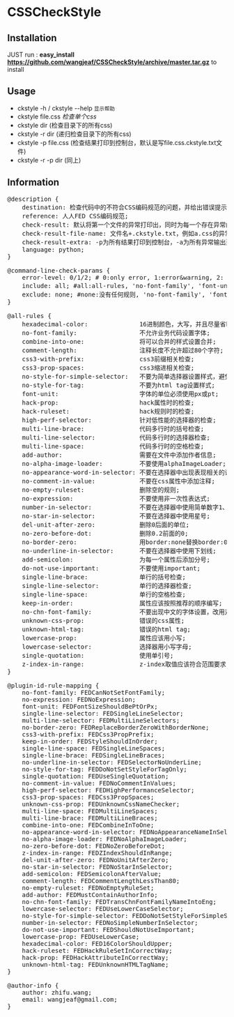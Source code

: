 CSSCheckStyle
=============
## Installation
JUST run :
    **easy_install https://github.com/wangjeaf/CSSCheckStyle/archive/master.tar.gz**
to install

## Usage
* ckstyle -h / ckstyle --help    `显示帮助`
* ckstyle file.css               *检查单个css*
* ckstyle dir                    (检查目录下的所有css)
* ckstyle -r dir                 (递归检查目录下的所有css)
* ckstyle -p file.css            (检查结果打印到控制台，默认是写file.css.ckstyle.txt文件)
* ckstyle -r -p dir              (同上)

## Information
<pre>
@description {
	destination: 检查代码中的不符合CSS编码规范的问题，并给出错误提示;
	reference: 人人FED CSS编码规范;
	check-result: 默认将第一个文件的异常打印出，同时为每一个存在异常的检查文件生成错误信息文件，放在源文件相同目录下;
	check-result-file-name: 文件名+.ckstyle.txt，例如a.css的异常文件名为a.css.ckstyle.txt;
	check-result-extra: -p为所有结果打印到控制台，-a为所有异常输出到同一个文件中;
	language: python;
}

@command-line-check-params {
    error-level: 0/1/2; # 0:only error, 1:error&warning, 2: error&warning&log;
    include: all; #all:all-rules, 'no-font-family', 'font-unit,hack-prop,hack-ruleset'包含;
    exclude: none; #none:没有任何规则, 'no-font-family', 'font-unit,hack-prop,hack-ruleset'排除;
}

@all-rules {
    hexadecimal-color:              16进制颜色，大写，并且尽量省略;
    no-font-family:                 不允许业务代码设置字体;
    combine-into-one:               将可以合并的样式设置合并;
    comment-length:                 注释长度不允许超过80个字符;
    css3-with-prefix:               css3前缀相关检查;
    css3-prop-spaces:               css3缩进相关检查;
    no-style-for-simple-selector:   不要为简单选择器设置样式，避免全局覆盖;
    no-style-for-tag:               不要为html tag设置样式;
    font-unit:                      字体的单位必须使用px或pt;
    hack-prop:                      hack属性时的检查;
    hack-ruleset:                   hack规则时的检查;
    high-perf-selector:             针对低性能的选择器的检查;
    multi-line-brace:               代码多行时的括号检查;
    multi-line-selector:            代码多行时的选择器检查;
    multi-line-space:               代码多行时的空格检查;
    add-author:                     需要在文件中添加作者信息;
    no-alpha-image-loader:          不要使用alphaImageLoader;
    no-appearance-word-in-selector: 不要在选择器中出现表现相关的词汇;
    no-comment-in-value:            不要在css属性中添加注释;
    no-empty-ruleset:               删除空的规则;
    no-expression:                  不要使用非一次性表达式;
    number-in-selector:             不要在选择器中使用简单数字1、2、3;
    no-star-in-selector:            不要在选择器中使用星号;
    del-unit-after-zero:            删除0后面的单位;
    no-zero-before-dot:             删除0.2前面的0;
    no-border-zero:                 用border:none替换border:0;
    no-underline-in-selector:       不要在选择器中使用下划线;
    add-semicolon:                  为每一个属性后添加分号;
    do-not-use-important:           不要使用important;
    single-line-brace:              单行的括号检查;
    single-line-selector:           单行的选择器检查;
    single-line-space:              单行的空格检查;
    keep-in-order:                  属性应该按照推荐的顺序编写;
    no-chn-font-family:             不要出现中文的字体设置，改用对应的英文;
    unknown-css-prop:               错误的css属性;
    unknown-html-tag:               错误的html tag;
    lowercase-prop:                 属性应该用小写;
    lowercase-selector:             选择器用小写字母;
    single-quotation:               使用单引号;
    z-index-in-range:               z-index取值应该符合范围要求;
}

@plugin-id-rule-mapping {
    no-font-family: FEDCanNotSetFontFamily;
    no-expression: FEDNoExpression;
    font-unit: FEDFontSizeShouldBePtOrPx;
    single-line-selector: FEDSingleLineSelector;
    multi-line-selector: FEDMultiLineSelectors;
    no-border-zero: FEDReplaceBorderZeroWithBorderNone;
    css3-with-prefix: FEDCss3PropPrefix;
    keep-in-order: FEDStyleShouldInOrder;
    single-line-space: FEDSingleLineSpaces;
    single-line-brace: FEDSingleLineBraces;
    no-underline-in-selector: FEDSelectorNoUnderLine;
    no-style-for-tag: FEDDoNotSetStyleForTagOnly;
    single-quotation: FEDUseSingleQuotation;
    no-comment-in-value: FEDNoCommentInValues;
    high-perf-selector: FEDHighPerformanceSelector;
    css3-prop-spaces: FEDCss3PropSpaces;
    unknown-css-prop: FEDUnknownCssNameChecker;
    multi-line-space: FEDMultiLineSpaces;
    multi-line-brace: FEDMultiLineBraces;
    combine-into-one: FEDCombineInToOne;
    no-appearance-word-in-selector: FEDNoAppearanceNameInSelector;
    no-alpha-image-loader: FEDNoAlphaImageLoader;
    no-zero-before-dot: FEDNoZeroBeforeDot;
    z-index-in-range: FEDZIndexShouldInRange;
    del-unit-after-zero: FEDNoUnitAfterZero;
    no-star-in-selector: FEDNoStarInSelector;
    add-semicolon: FEDSemicolonAfterValue;
    comment-length: FEDCommentLengthLessThan80;
    no-empty-ruleset: FEDNoEmptyRuleSet;
    add-author: FEDMustContainAuthorInfo;
    no-chn-font-family: FEDTransChnFontFamilyNameIntoEng;
    lowercase-selector: FEDUseLowerCaseSelector;
    no-style-for-simple-selector: FEDDoNotSetStyleForSimpleSelector;
    number-in-selector: FEDNoSimpleNumberInSelector;
    do-not-use-important: FEDShouldNotUseImportant;
    lowercase-prop: FEDUseLowerCase;
    hexadecimal-color: FED16ColorShouldUpper;
    hack-ruleset: FEDHackRuleSetInCorrectWay;
    hack-prop: FEDHackAttributeInCorrectWay;
    unknown-html-tag: FEDUnknownHTMLTagName;
}

@author-info {
    author: zhifu.wang;
    email: wangjeaf@gmail.com;
}
</pre>
